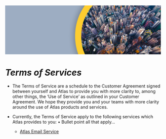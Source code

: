 ![](</.gitbook/assets/ATL_002_Gitbook-headers_Atlas.png>)

# ***Terms of Services***

    
- The Terms of Service are a schedule to the Customer Agreement signed between yourself and Atlas to provide you with more clarity to, among other things, the ‘Use of Service’ as outlined in your Customer Agreement. We hope they provide you and your teams with more clarity around the use of Atlas products and services.

- Currently, the Terms of Service apply to the following services which Atlas provides to you:
	•	Bullet point all that apply…
  - [Atlas Email Service](AtlasEmailService.html)


